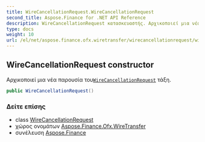 ```yaml
---
title: WireCancellationRequest.WireCancellationRequest
second_title: Aspose.Finance for .NET API Reference
description: WireCancellationRequest κατασκευαστής. Αρχικοποιεί μια νέα παρουσία τουWireCancellationRequest τάξη.
type: docs
weight: 10
url: /el/net/aspose.finance.ofx.wiretransfer/wirecancellationrequest/wirecancellationrequest/
---
```

## WireCancellationRequest constructor

Αρχικοποιεί μια νέα παρουσία του[`WireCancellationRequest`](../) τάξη.

```csharp
public WireCancellationRequest()
```

### Δείτε επίσης

* class [WireCancellationRequest](../)
* χώρος ονομάτων [Aspose.Finance.Ofx.WireTransfer](../../wirecancellationrequest/)
* συνέλευση [Aspose.Finance](../../../)


